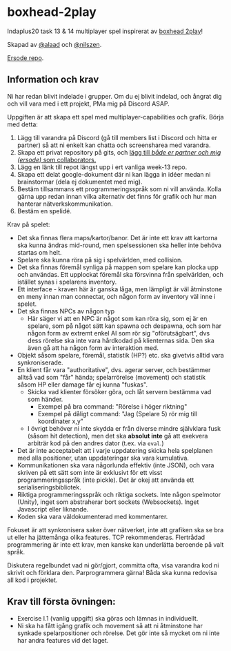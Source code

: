 # boxhead-2play
Indaplus20 task 13 &amp; 14 multiplayer spel inspirerat av [boxhead 2play](https://www.crazygames.se/spel/boxhead-2play-rooms)!

Skapad av [@alaad](https://gits-15.sys.kth.se/alaad) och [@nilszen](https://gits-15.sys.kth.se/nilszen).

[Ersode repo](https://gits-15.sys.kth.se/ersode/indaplus20/tree/master/task-13-14).

## Information och krav
Ni har redan blivit indelade i grupper. Om du ej blivit indelad, och ångrat dig och vill vara med i ett projekt, PMa mig på Discord ASAP.

Uppgiften är att skapa ett spel med multiplayer-capabilities och grafik. Börja med detta:

1. Lägg till varandra på Discord (gå till members list i Discord och hitta er partner) så att ni enkelt kan chatta och screensharea med varandra.
2. Skapa ett privat repository på gits, och [lägg till _både er partner och mig (ersode)_ som collaborators.](https://i.imgur.com/xlfjweA.gif)
3. Lägg en länk till repot längst upp i ert vanliga week-13 repo. 
4. Skapa ett delat google-dokument där ni kan lägga in idéer medan ni brainstormar (dela ej dokumentet med mig).
5. Bestäm tillsammans ett programmeringsspråk som ni vill använda. Kolla gärna upp redan innan vilka alternativ det finns för grafik och hur man hanterar nätverkskommunikation.
6. Bestäm en spelidé.

Krav på spelet:
* Det ska finnas flera maps/kartor/banor. Det är inte ett krav att kartorna ska kunna ändras mid-round, men spelsessionen ska heller inte behöva startas om helt.
* Spelare ska kunna röra på sig i spelvärlden, med collision.
* Det ska finnas föremål synliga på mappen som spelare kan plocka upp och användas. Ett upplockat föremål ska försvinna från spelvärlden, och istället synas i spelarens inventory.
* Ett interface - kraven här är ganska låga, men lämpligt är väl åtminstone en meny innan man connectar, och någon form av inventory väl inne i spelet.
* Det ska finnas NPCs av någon typ 
    * Här säger vi att en NPC är något som kan röra sig, som ej är en spelare, som på något sätt kan spawna och despawna, och som har någon form av extremt enkel AI som rör sig "oförutsägbart", dvs dess rörelse ska inte vara hårdkodad på klienternas sida. Den ska även gå att ha någon form av interaktion med.
* Objekt såsom spelare, föremål, statistik (HP?) etc. ska givetvis alltid vara synkroniserade.
* En klient får vara "authoritative", dvs. agerar server, och bestämmer alltså vad som "får" hända; spelarrörelse (movement) och statistik såsom HP eller damage får ej kunna "fuskas".
    * Skicka vad klienter försöker göra, och låt servern bestämma vad som händer.
        * Exempel på bra command: "Rörelse i höger riktning"
        * Exempel på dåligt command: "Jag (Spelare 5) rör mig till koordinater x,y"
    * I övrigt behöver ni inte skydda er från diverse mindre självklara fusk (såsom hit detection), men det ska **absolut inte** gå att exekvera arbiträr kod på den andres dator (t.ex. via `eval`.)
* Det är inte acceptabelt att i varje uppdatering skicka hela spelplanen med alla positioner, utan uppdateringar ska vara kumulativa.
* Kommunikationen ska vara någorlunda effektiv (inte JSON), och vara skriven på ett sätt som inte är exklusivt för ett visst programmeringsspråk (inte pickle). Det är okej att använda ett serialiseringsbibliotek.
* Riktiga programmeringsspråk och riktiga sockets. Inte någon spelmotor (Unity), inget som abstraherar bort sockets (Websockets). Inget Javascript eller liknande.
* Koden ska vara väldokumenterad med kommentarer.


Fokuset är att synkronisera saker över nätverket, inte att grafiken ska se bra ut eller ha jättemånga olika features. TCP rekommenderas. Flertrådad programmering är inte ett krav, men kanske kan underlätta beroende på valt språk.

Diskutera regelbundet vad ni gör/gjort, committa ofta, visa varandra kod ni skrivit och förklara den. Parprogrammera gärna! Båda ska kunna redovisa all kod i projektet.

## Krav till första övningen:
* Exercise I.1 (vanlig uppgift) ska göras och lämnas in individuellt.
* Ni ska ha fått igång grafik och movement så att ni åtminstone har synkade spelarpositioner och rörelse. Det gör inte så mycket om ni inte har andra features vid det laget.
